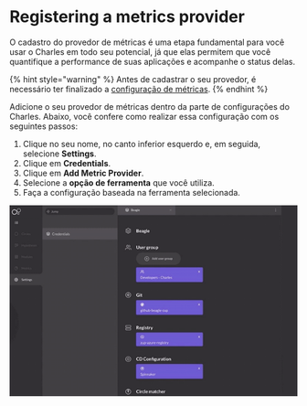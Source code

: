 # Registering a metrics provider

O cadastro do provedor de métricas é uma etapa fundamental para você usar o Charles em todo seu potencial, já que elas permitem que você quantifique a performance de suas aplicações e acompanhe o status delas.

{% hint style="warning" %}
Antes de cadastrar o seu provedor, é necessário ter finalizado a [configuração de métricas](https://meet.google.com/linkredirect?authuser=0&dest=https%3A%2F%2Fdocs.charlescd.io%2Freferencia-1%2Fmetricas%2Fmetrics%23configuracoes-das-metricas). 
{% endhint %}

Adicione o seu provedor de métricas dentro da parte de configurações do Charles. Abaixo, você confere como realizar essa configuração com os seguintes passos:

1. Clique no seu nome, no canto inferior esquerdo e, em seguida, selecione **Settings**. 
2. Clique em **Credentials**. 
3. Clique em **Add Metric Provider**. 
4. Selecione a **opção de ferramenta** que você utiliza. 
5. Faça a configuração baseada na ferramenta selecionada.

![](../../.gitbook/assets/metrics-provider.gif)

